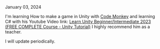 January 03, 2024

I'm learning How to make a game in Unity with  [Code Monkey](https://www.codemonkey.com/?utm_campaign=cm_gs_a_br_us1&utm_source=google&utm_medium=cpc&utm_content=337690271198&utm_adgroup=codemonkey_bm&utm_placement&gad_source=1&gclid=CjwKCAiAqNSsBhAvEiwAn_tmxYIJmr2CxtHRz8Rc2ylAg4F0Oi-u4Q_ToqO4sHQE_gXHcvDrRkhAFhoCayMQAvD_BwE)
and learning C# with his Youtube Video link: [Learn Unity Beginner/Intermediate 2023 (FREE COMPLETE Course - Unity Tutorial)](https://www.youtube.com/watch?v=AmGSEH7QcDg&t=5013s) 
I highly recommend him as a teacher.

I will update periodically.
